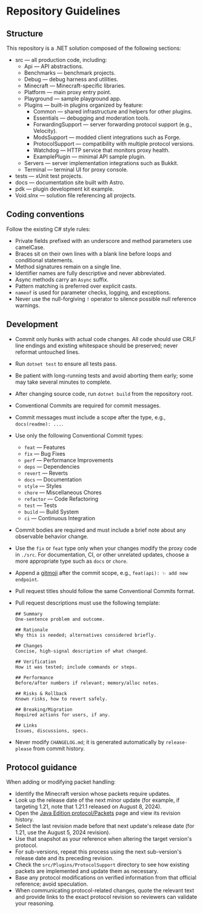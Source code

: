 # Repository Guidelines

## Structure

This repository is a .NET solution composed of the following sections:

- src — all production code, including:
  - Api — API abstractions.
  - Benchmarks — benchmark projects.
  - Debug — debug harness and utilities.
  - Minecraft — Minecraft-specific libraries.
  - Platform — main proxy entry point.
  - Playground — sample playground app.
  - Plugins — built-in plugins organized by feature:
    - Common — shared infrastructure and helpers for other plugins.
    - Essentials — debugging and moderation tools.
    - ForwardingSupport — server forwarding protocol support (e.g., Velocity).
    - ModsSupport — modded client integrations such as Forge.
    - ProtocolSupport — compatibility with multiple protocol versions.
    - Watchdog — HTTP service that monitors proxy health.
    - ExamplePlugin — minimal API sample plugin.
  - Servers — server implementation integrations such as Bukkit.
  - Terminal — terminal UI for proxy console.
- tests — xUnit test projects.
- docs — documentation site built with Astro.
- pdk — plugin development kit example.
- Void.slnx — solution file referencing all projects.

## Coding conventions

Follow the existing C# style rules:

- Private fields prefixed with an underscore and method parameters use camelCase.
- Braces sit on their own lines with a blank line before loops and conditional statements.
- Method signatures remain on a single line.
- Identifier names are fully descriptive and never abbreviated.
- Async methods carry an `Async` suffix.
- Pattern matching is preferred over explicit casts.
- `nameof` is used for parameter checks, logging, and exceptions.
- Never use the null-forgiving `!` operator to silence possible null reference warnings.

## Development

- Commit only hunks with actual code changes. All code should use CRLF line endings and existing whitespace should be preserved; never reformat untouched lines.
- Run `dotnet test` to ensure all tests pass.
- Be patient with long-running tests and avoid aborting them early; some may take several minutes to complete.
- After changing source code, run `dotnet build` from the repository root.
- Conventional Commits are required for commit messages.
- Commit messages must include a scope after the type, e.g., `docs(readme): ...`.
- Use only the following Conventional Commit types:
  - `feat` — Features
  - `fix` — Bug Fixes
  - `perf` — Performance Improvements
  - `deps` — Dependencies
  - `revert` — Reverts
  - `docs` — Documentation
  - `style` — Styles
  - `chore` — Miscellaneous Chores
  - `refactor` — Code Refactoring
  - `test` — Tests
  - `build` — Build System
  - `ci` — Continuous Integration
- Commit bodies are required and must include a brief note about any observable behavior change.
- Use the `fix` or `feat` type only when your changes modify the proxy code in `./src`. For documentation, CI, or other unrelated updates, choose a more appropriate type such as `docs` or `chore`.
- Append a [gitmoji](https://gitmoji.dev/specification) after the commit scope, e.g., `feat(api): ✨ add new endpoint`.
- Pull request titles should follow the same Conventional Commits format.
- Pull request descriptions must use the following template:

  ```
  ## Summary
  One-sentence problem and outcome.

  ## Rationale
  Why this is needed; alternatives considered briefly.

  ## Changes
  Concise, high-signal description of what changed.

  ## Verification
  How it was tested; include commands or steps.

  ## Performance
  Before/after numbers if relevant; memory/alloc notes.

  ## Risks & Rollback
  Known risks, how to revert safely.

  ## Breaking/Migration
  Required actions for users, if any.

  ## Links
  Issues, discussions, specs.
  ```
- Never modify `CHANGELOG.md`; it is generated automatically by `release-please` from commit history.

## Protocol guidance

When adding or modifying packet handling:

- Identify the Minecraft version whose packets require updates.
- Look up the release date of the next minor update (for example, if targeting 1.21, note that 1.21.1 released on August 8, 2024).
- Open the [Java Edition protocol/Packets](https://minecraft.wiki/w/Java_Edition_protocol/Packets?action=history&limit=500) page and view its revision history.
- Select the last revision made before that next update's release date (for 1.21, use the August 5, 2024 revision).
- Use that snapshot as your reference when altering the target version's protocol.
- For sub-versions, repeat this process using the next sub-version's release date and its preceding revision.
- Check the `src/Plugins/ProtocolSupport` directory to see how existing packets are implemented and update them as necessary.
- Base any protocol modifications on verified information from that official reference; avoid speculation.
- When communicating protocol-related changes, quote the relevant text and provide links to the exact protocol revision so reviewers can validate your reasoning.
